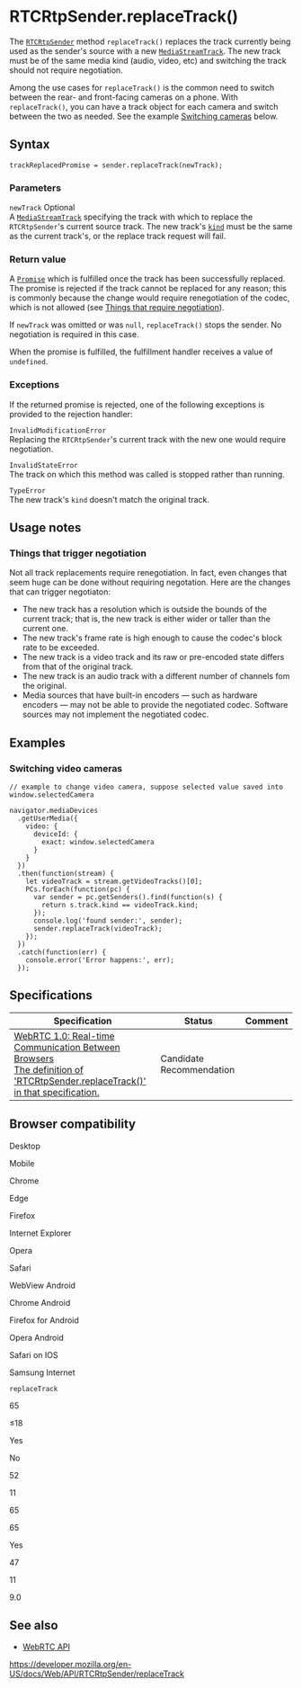 RTCRtpSender.replaceTrack()
===========================

The [`RTCRtpSender`](../rtcrtpsender) method `replaceTrack()` replaces the track currently being used as the sender's source with a new [`MediaStreamTrack`](../mediastreamtrack). The new track must be of the same media kind (audio, video, etc) and switching the track should not require negotiation.

Among the use cases for `replaceTrack()` is the common need to switch between the rear- and front-facing cameras on a phone. With `replaceTrack()`, you can have a track object for each camera and switch between the two as needed. See the example [Switching cameras](#switching_cameras) below.

Syntax
------

    trackReplacedPromise = sender.replaceTrack(newTrack);

### Parameters

 `newTrack` <span class="badge inline optional">Optional</span>   
A [`MediaStreamTrack`](../mediastreamtrack) specifying the track with which to replace the `RTCRtpSender`'s current source track. The new track's [`kind`](../mediastreamtrack/kind) must be the same as the current track's, or the replace track request will fail.

### Return value

A [`Promise`](https://developer.mozilla.org/en-US/docs/Web/JavaScript/Reference/Global_Objects/Promise) which is fulfilled once the track has been successfully replaced. The promise is rejected if the track cannot be replaced for any reason; this is commonly because the change would require renegotiation of the codec, which is not allowed (see [Things that require negotiation](#things_that_require_negotiation)).

If `newTrack` was omitted or was `null`, `replaceTrack()` stops the sender. No negotiation is required in this case.

When the promise is fulfilled, the fulfillment handler receives a value of `undefined`.

### Exceptions

If the returned promise is rejected, one of the following exceptions is provided to the rejection handler:

`InvalidModificationError`  
Replacing the `RTCRtpSender`'s current track with the new one would require negotiation.

`InvalidStateError`  
The track on which this method was called is stopped rather than running.

`TypeError`  
The new track's `kind` doesn't match the original track.

Usage notes
-----------

### Things that trigger negotiation

Not all track replacements require renegotiation. In fact, even changes that seem huge can be done without requiring negotation. Here are the changes that can trigger negotiaton:

-   The new track has a resolution which is outside the bounds of the current track; that is, the new track is either wider or taller than the current one.
-   The new track's frame rate is high enough to cause the codec's block rate to be exceeded.
-   The new track is a video track and its raw or pre-encoded state differs from that of the original track.
-   The new track is an audio track with a different number of channels fom the original.
-   Media sources that have built-in encoders — such as hardware encoders — may not be able to provide the negotiated codec. Software sources may not implement the negotiated codec.

Examples
--------

### Switching video cameras

    // example to change video camera, suppose selected value saved into window.selectedCamera

    navigator.mediaDevices
      .getUserMedia({
        video: {
          deviceId: {
            exact: window.selectedCamera
          }
        }
      })
      .then(function(stream) {
        let videoTrack = stream.getVideoTracks()[0];
        PCs.forEach(function(pc) {
          var sender = pc.getSenders().find(function(s) {
            return s.track.kind == videoTrack.kind;
          });
          console.log('found sender:', sender);
          sender.replaceTrack(videoTrack);
        });
      })
      .catch(function(err) {
        console.error('Error happens:', err);
      });

Specifications
--------------

<table><thead><tr class="header"><th>Specification</th><th>Status</th><th>Comment</th></tr></thead><tbody><tr class="odd"><td><a href="https://w3c.github.io/webrtc-pc/#dom-rtcrtpsender-replacetrack">WebRTC 1.0: Real-time Communication Between Browsers<br />
<span class="small">The definition of 'RTCRtpSender.replaceTrack()' in that specification.</span></a></td><td><span class="spec-cr">Candidate Recommendation</span></td><td></td></tr></tbody></table>

Browser compatibility
---------------------

Desktop

Mobile

Chrome

Edge

Firefox

Internet Explorer

Opera

Safari

WebView Android

Chrome Android

Firefox for Android

Opera Android

Safari on IOS

Samsung Internet

`replaceTrack`

65

≤18

Yes

No

52

11

65

65

Yes

47

11

9.0

See also
--------

-   [WebRTC API](../webrtc_api)

<a href="https://developer.mozilla.org/en-US/docs/Web/API/RTCRtpSender/replaceTrack" class="_attribution-link">https://developer.mozilla.org/en-US/docs/Web/API/RTCRtpSender/replaceTrack</a>
